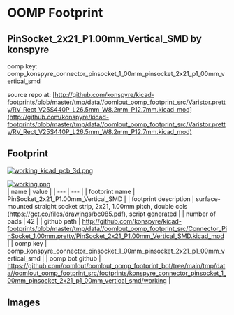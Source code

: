 # OOMP Footprint  
## PinSocket_2x21_P1.00mm_Vertical_SMD  by konspyre  
  
oomp key: oomp_konspyre_connector_pinsocket_1_00mm_pinsocket_2x21_p1_00mm_vertical_smd  
  
source repo at: [http://github.com/konspyre/kicad-footprints/blob/master/tmp/data//oomlout_oomp_footprint_src/Varistor.pretty/RV_Rect_V25S440P_L26.5mm_W8.2mm_P12.7mm.kicad_mod](http://github.com/konspyre/kicad-footprints/blob/master/tmp/data//oomlout_oomp_footprint_src/Varistor.pretty/RV_Rect_V25S440P_L26.5mm_W8.2mm_P12.7mm.kicad_mod)  
## Footprint  
  
[![working_kicad_pcb_3d.png](working_kicad_pcb_3d_600.png)](working_kicad_pcb_3d.png)  
  
[![working.png](working_600.png)](working.png)  
| name | value | 
| --- | --- | 
| footprint name | PinSocket_2x21_P1.00mm_Vertical_SMD | 
| footprint description | surface-mounted straight socket strip, 2x21, 1.00mm pitch, double cols (https://gct.co/files/drawings/bc085.pdf), script generated | 
| number of pads | 42 | 
| github path | http://github.com/konspyre/kicad-footprints/blob/master/tmp/data//oomlout_oomp_footprint_src/Connector_PinSocket_1.00mm.pretty/PinSocket_2x21_P1.00mm_Vertical_SMD.kicad_mod | 
| oomp key | oomp_konspyre_connector_pinsocket_1_00mm_pinsocket_2x21_p1_00mm_vertical_smd | 
| oomp bot github | https://github.com/oomlout/oomlout_oomp_footprint_bot/tree/main/tmp/data//oomlout_oomp_footprint_src/footprints/konspyre_connector_pinsocket_1_00mm_pinsocket_2x21_p1_00mm_vertical_smd/working | 
## Images  
